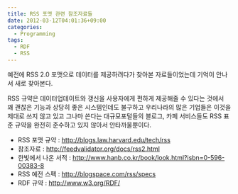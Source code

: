 ```yaml
---
title: RSS 포맷 관련 참조자료들
date: 2012-03-12T04:01:36+09:00
categories:
  - Programming
tags:
  - RDF
  - RSS
---
```

예전에 RSS 2.0 포맷으로 데이터를 제공하려다가 찾아본 자료들이었는데 기억이 안나서 새로 찾아본다.

RSS 규약은 데이터업데이트와 갱신을 사용자에게 편하게 제공해줄 수 있다는 것에서 꽤 괜찮은 기능과 상당히 좋은 시스템인데도 불구하고 우리나라의 많은 기업들은 이것을 제대로 쓰지 않고 있고 그나마 쓴다는 대규모포털들의 블로그, 카페 서비스들도 RSS 표준 규약을 완전히 준수하고 있지 않아서 안타까울뿐이다.

* RSS 포맷 규약 : <http://blogs.law.harvard.edu/tech/rss>
* 참조자료 : <http://feedvalidator.org/docs/rss2.html>
* 한빛에서 나온 서적 : <http://www.hanb.co.kr/book/look.html?isbn=0-596-00383-8>
* RSS 예전 스펙 : <http://blogspace.com/rss/specs>
* RDF 규약 : <http://www.w3.org/RDF/>

